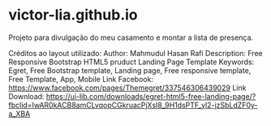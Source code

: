 # victor-lia.github.io
Projeto para divulgação do meu casamento e montar a lista de presença.

Créditos ao layout utilizado:
Author: Mahmudul Hasan Rafi
Description: Free Responsive Bootstrap HTML5 pruduct Landing Page Template
Keywords: Egret, Free Bootstrap template, Landing page, Free responsive template, Free Template, App, Mobile
Link Facebook: https://www.facebook.com/pages/Themegret/337546306439029
Link Download: https://ui-lib.com/downloads/egret-html5-free-landing-page/?fbclid=IwAR0kACB8amCLvqopCGkruacPjXsl8_9H1dsPTF_yl2-jzSbLdZF0y-a_XBA
